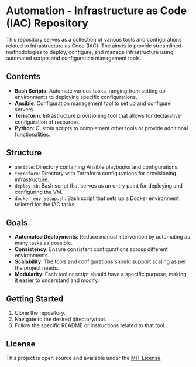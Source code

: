 # Automation - Infrastructure as Code (IAC) Repository

This repository serves as a collection of various tools and configurations related to Infrastructure as Code (IAC). The aim is to provide streamlined methodologies to deploy, configure, and manage infrastructure using automated scripts and configuration management tools.

## Contents

- **Bash Scripts**: Automate various tasks, ranging from setting up environments to deploying specific configurations.
- **Ansible**: Configuration management tool to set up and configure servers.
- **Terraform**: Infrastructure provisioning tool that allows for declarative configuration of resources.
- **Python**: Custom scripts to complement other tools or provide additional functionalities.

## Structure

- `ansible`: Directory containing Ansible playbooks and configurations.
- `terraform`: Directory with Terraform configurations for provisioning infrastructure.
- `deploy.sh`: Bash script that serves as an entry point for deploying and configuring the VM.
- `docker_env_setup.sh`: Bash script that sets up a Docker environment tailored for the IAC tasks.

## Goals

- **Automated Deployments**: Reduce manual intervention by automating as many tasks as possible.
- **Consistency**: Ensure consistent configurations across different environments.
- **Scalability**: The tools and configurations should support scaling as per the project needs.
- **Modularity**: Each tool or script should have a specific purpose, making it easier to understand and modify.

## Getting Started

1.  Clone the repository.
2.  Navigate to the desired directory/tool.
3.  Follow the specific README or instructions related to that tool.

## License

This project is open source and available under the [MIT License](https://chat.openai.com/c/LICENSE).